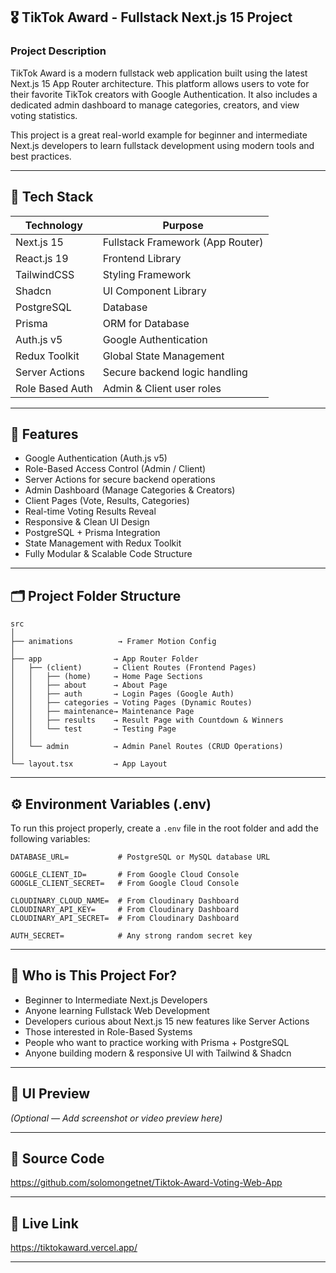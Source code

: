 
## 🎖️ TikTok Award - Fullstack Next.js 15 Project

### Project Description
TikTok Award is a modern fullstack web application built using the latest Next.js 15 App Router architecture. This platform allows users to vote for their favorite TikTok creators with Google Authentication. It also includes a dedicated admin dashboard to manage categories, creators, and view voting statistics.

This project is a great real-world example for beginner and intermediate Next.js developers to learn fullstack development using modern tools and best practices.

---

## 🚀 Tech Stack

| Technology        | Purpose                                  |
|------------------|-------------------------------------------|
| Next.js 15       | Fullstack Framework (App Router)         |
| React.js 19      | Frontend Library                          |
| TailwindCSS      | Styling Framework                        |
| Shadcn           | UI Component Library                     |
| PostgreSQL       | Database                                 |
| Prisma           | ORM for Database                         |
| Auth.js v5       | Google Authentication                   |
| Redux Toolkit    | Global State Management                  |
| Server Actions   | Secure backend logic handling            |
| Role Based Auth  | Admin & Client user roles                |

---

## 🔑 Features

- Google Authentication (Auth.js v5)
- Role-Based Access Control (Admin / Client)
- Server Actions for secure backend operations
- Admin Dashboard (Manage Categories & Creators)
- Client Pages (Vote, Results, Categories)
- Real-time Voting Results Reveal
- Responsive & Clean UI Design
- PostgreSQL + Prisma Integration
- State Management with Redux Toolkit
- Fully Modular & Scalable Code Structure

---

## 🗂️ Project Folder Structure

```
src
│
├── animations          → Framer Motion Config
│
├── app                → App Router Folder
│   ├── (client)       → Client Routes (Frontend Pages)
│   │   ├── (home)     → Home Page Sections
│   │   ├── about      → About Page
│   │   ├── auth       → Login Pages (Google Auth)
│   │   ├── categories → Voting Pages (Dynamic Routes)
│   │   ├── maintenance→ Maintenance Page
│   │   ├── results    → Result Page with Countdown & Winners
│   │   └── test       → Testing Page
│   │
│   └── admin          → Admin Panel Routes (CRUD Operations)
│
└── layout.tsx         → App Layout
```

---

## ⚙️ Environment Variables (.env)

To run this project properly, create a `.env` file in the root folder and add the following variables:

```
DATABASE_URL=           # PostgreSQL or MySQL database URL

GOOGLE_CLIENT_ID=       # From Google Cloud Console
GOOGLE_CLIENT_SECRET=   # From Google Cloud Console

CLOUDINARY_CLOUD_NAME=  # From Cloudinary Dashboard
CLOUDINARY_API_KEY=     # From Cloudinary Dashboard
CLOUDINARY_API_SECRET=  # From Cloudinary Dashboard

AUTH_SECRET=            # Any strong random secret key
```

---

## 🎯 Who is This Project For?

- Beginner to Intermediate Next.js Developers  
- Anyone learning Fullstack Web Development  
- Developers curious about Next.js 15 new features like Server Actions  
- Those interested in Role-Based Systems  
- People who want to practice working with Prisma + PostgreSQL  
- Anyone building modern & responsive UI with Tailwind & Shadcn  

---

## 📸 UI Preview
*(Optional — Add screenshot or video preview here)*

---

## 🔗 Source Code
https://github.com/solomongetnet/Tiktok-Award-Voting-Web-App

---

## 🔗 Live Link
https://tiktokaward.vercel.app/

---
